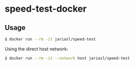 # speed-test-docker

## Usage
```sh
$ docker run --rm -it jariasl/speed-test
```

Using the direct host network:
```sh
$ docker run --rm -it --network host jariasl/speed-test
```
